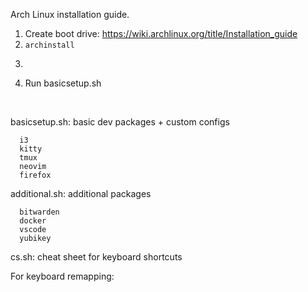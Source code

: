Arch Linux installation guide.

1. Create boot drive: https://wiki.archlinux.org/title/Installation_guide
2. ```archinstall```
3. ```git clone https://github.com/HJK-X/LinuxScripts.git
4. Run basicsetup.sh

<br>

basicsetup.sh: basic dev packages + custom configs
```
  i3
  kitty
  tmux
  neovim
  firefox
```

additional.sh: additional packages
```
  bitwarden
  docker
  vscode
  yubikey
```
cs.sh: cheat sheet for keyboard shortcuts

For keyboard remapping:
  
